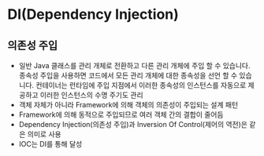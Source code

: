 # DI(Dependency Injection)

## 의존성 주입
- 일반 Java 클래스를 관리 개체로 전환하고 다른 관리 개체에 주입 할 수 있습니다. 종속성 주입을 사용하면 코드에서 모든 관리 개체에 대한 종속성을 선언 할 수 있습니다. 컨테이너는 런타임에 주입 지점에서 이러한 종속성의 인스턴스를 자동으로 제공하고 이러한 인스턴스의 수명 주기도 관리
- 객체 자체가 아니라 Framework에 의해 객체의 의존성이 주입되는 설계 패턴
- Framework에 의해 동적으로 주입되므로 여러 객체 간의 결합이 줄어듬
- Dependency Injection(의존성 주입)과 Inversion Of Control(제어의 역전)은 같은 의미로 사용
- IOC는 DI를 통해 달성